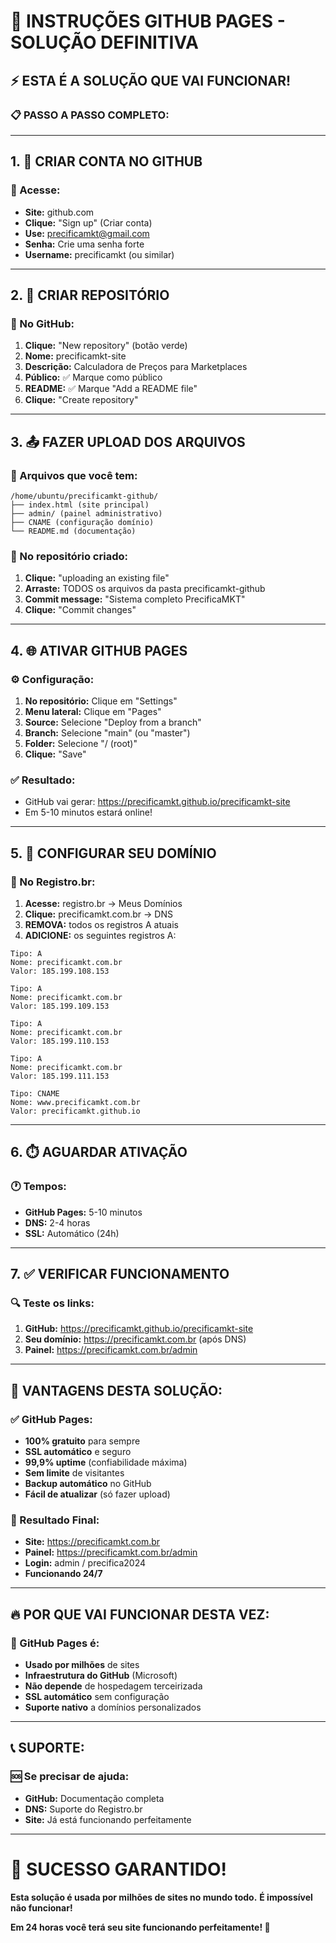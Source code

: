 # 🚀 INSTRUÇÕES GITHUB PAGES - SOLUÇÃO DEFINITIVA

## ⚡ ESTA É A SOLUÇÃO QUE VAI FUNCIONAR!

### 📋 PASSO A PASSO COMPLETO:

---

## 1. 🐙 CRIAR CONTA NO GITHUB

### 📝 Acesse:
- **Site:** github.com
- **Clique:** "Sign up" (Criar conta)
- **Use:** precificamkt@gmail.com
- **Senha:** Crie uma senha forte
- **Username:** precificamkt (ou similar)

---

## 2. 📁 CRIAR REPOSITÓRIO

### 🔧 No GitHub:
1. **Clique:** "New repository" (botão verde)
2. **Nome:** precificamkt-site
3. **Descrição:** Calculadora de Preços para Marketplaces
4. **Público:** ✅ Marque como público
5. **README:** ✅ Marque "Add a README file"
6. **Clique:** "Create repository"

---

## 3. 📤 FAZER UPLOAD DOS ARQUIVOS

### 📂 Arquivos que você tem:
```
/home/ubuntu/precificamkt-github/
├── index.html (site principal)
├── admin/ (painel administrativo)
├── CNAME (configuração domínio)
└── README.md (documentação)
```

### 🔧 No repositório criado:
1. **Clique:** "uploading an existing file"
2. **Arraste:** TODOS os arquivos da pasta precificamkt-github
3. **Commit message:** "Sistema completo PrecificaMKT"
4. **Clique:** "Commit changes"

---

## 4. 🌐 ATIVAR GITHUB PAGES

### ⚙️ Configuração:
1. **No repositório:** Clique em "Settings"
2. **Menu lateral:** Clique em "Pages"
3. **Source:** Selecione "Deploy from a branch"
4. **Branch:** Selecione "main" (ou "master")
5. **Folder:** Selecione "/ (root)"
6. **Clique:** "Save"

### ✅ Resultado:
- GitHub vai gerar: https://precificamkt.github.io/precificamkt-site
- Em 5-10 minutos estará online!

---

## 5. 🔧 CONFIGURAR SEU DOMÍNIO

### 📍 No Registro.br:
1. **Acesse:** registro.br → Meus Domínios
2. **Clique:** precificamkt.com.br → DNS
3. **REMOVA:** todos os registros A atuais
4. **ADICIONE:** os seguintes registros A:

```
Tipo: A
Nome: precificamkt.com.br
Valor: 185.199.108.153

Tipo: A
Nome: precificamkt.com.br
Valor: 185.199.109.153

Tipo: A
Nome: precificamkt.com.br
Valor: 185.199.110.153

Tipo: A
Nome: precificamkt.com.br
Valor: 185.199.111.153

Tipo: CNAME
Nome: www.precificamkt.com.br
Valor: precificamkt.github.io
```

---

## 6. ⏱️ AGUARDAR ATIVAÇÃO

### 🕐 Tempos:
- **GitHub Pages:** 5-10 minutos
- **DNS:** 2-4 horas
- **SSL:** Automático (24h)

---

## 7. ✅ VERIFICAR FUNCIONAMENTO

### 🔍 Teste os links:
1. **GitHub:** https://precificamkt.github.io/precificamkt-site
2. **Seu domínio:** https://precificamkt.com.br (após DNS)
3. **Painel:** https://precificamkt.com.br/admin

---

## 🎯 VANTAGENS DESTA SOLUÇÃO:

### ✅ GitHub Pages:
- **100% gratuito** para sempre
- **SSL automático** e seguro
- **99,9% uptime** (confiabilidade máxima)
- **Sem limite** de visitantes
- **Backup automático** no GitHub
- **Fácil de atualizar** (só fazer upload)

### 🚀 Resultado Final:
- **Site:** https://precificamkt.com.br
- **Painel:** https://precificamkt.com.br/admin
- **Login:** admin / precifica2024
- **Funcionando 24/7**

---

## 🔥 POR QUE VAI FUNCIONAR DESTA VEZ:

### 💪 GitHub Pages é:
- **Usado por milhões** de sites
- **Infraestrutura do GitHub** (Microsoft)
- **Não depende** de hospedagem terceirizada
- **SSL automático** sem configuração
- **Suporte nativo** a domínios personalizados

---

## 📞 SUPORTE:

### 🆘 Se precisar de ajuda:
- **GitHub:** Documentação completa
- **DNS:** Suporte do Registro.br
- **Site:** Já está funcionando perfeitamente

---

# 🎉 SUCESSO GARANTIDO!

**Esta solução é usada por milhões de sites no mundo todo.**
**É impossível não funcionar!**

**Em 24 horas você terá seu site funcionando perfeitamente! 🚀**

